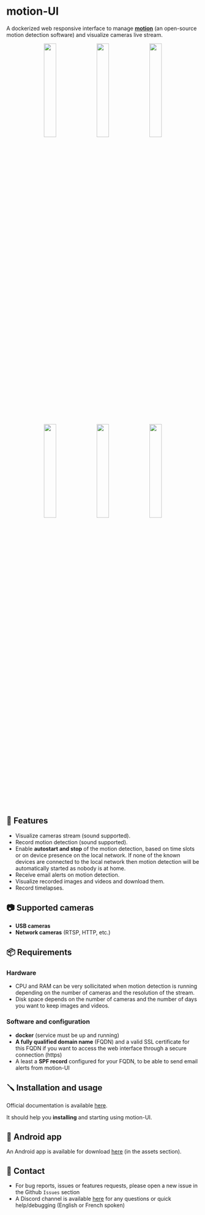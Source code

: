 # motion-UI

A dockerized web responsive interface to manage <a href="https://github.com/Motion-Project/motion"><b>motion</b></a> (an open-source motion detection software) and visualize cameras live stream.

<div align="center">
    <img src="https://github.com/user-attachments/assets/964f1307-c295-49f6-82e5-db6326f909b4" width=25% align="top">
    &nbsp;
    <img src="https://github.com/user-attachments/assets/caa8944d-5d8e-4b4b-a706-5a2e469dac7e" width=25% align="top">
    &nbsp;
    <img src="https://github.com/user-attachments/assets/7a9f1efd-bef0-42b9-ba8f-6c7bde8be028" width=25% align="top">
</div>
<br>
<div align="center">
    <img src="https://github.com/user-attachments/assets/0c3876f5-dfa6-45bd-a750-ca8b4cfe1133" width=25% align="top">
    &nbsp;
    <img src="https://github.com/user-attachments/assets/68cd77fd-69cf-46f4-aca2-528d5d42077f" width=25% align="top">
    &nbsp;
    <img src="https://github.com/user-attachments/assets/ba3352ea-4174-4707-9f4c-9f6bf2074968" width=25% align="top">
</div>

<br>

## 🚀 Features

- Visualize cameras stream (sound supported).
- Record motion detection (sound supported).
- Enable **autostart and stop** of the motion detection, based on time slots or on device presence on the local network. If none of the known devices are connected to the local network then motion detection will be automatically started as nobody is at home.
- Receive email alerts on motion detection.
- Visualize recorded images and videos and download them.
- Record timelapses.

## 📷 Supported cameras

- **USB cameras**
- **Network cameras** (RTSP, HTTP, etc.)

## 📦 Requirements

### Hardware

- CPU and RAM can be very sollicitated when motion detection is running depending on the number of cameras and the resolution of the stream.
- Disk space depends on the number of cameras and the number of days you want to keep images and videos.

### Software and configuration

- **docker** (service must be up and running)
- **A fully qualified domain name** (FQDN) and a valid SSL certificate for this FQDN if you want to access the web interface through a secure connection (https)
- A least a **SPF record** configured for your FQDN, to be able to send email alerts from motion-UI

## 🪛 Installation and usage

Official documentation is available <a href="https://github.com/lbr38/motion-UI/wiki">here</a>.

It should help you **installing** and starting using motion-UI.

## 📱 Android app

An Android app is available for download <a href="https://github.com/lbr38/motion-UI/releases/tag/android-1.0.0">here</a> (in the assets section).

## 📧 Contact

- For bug reports, issues or features requests, please open a new issue in the Github ``Issues`` section
- A Discord channel is available <a href="https://discord.gg/Dn8FurvWfX">here</a> for any questions or quick help/debugging (English or French spoken)
